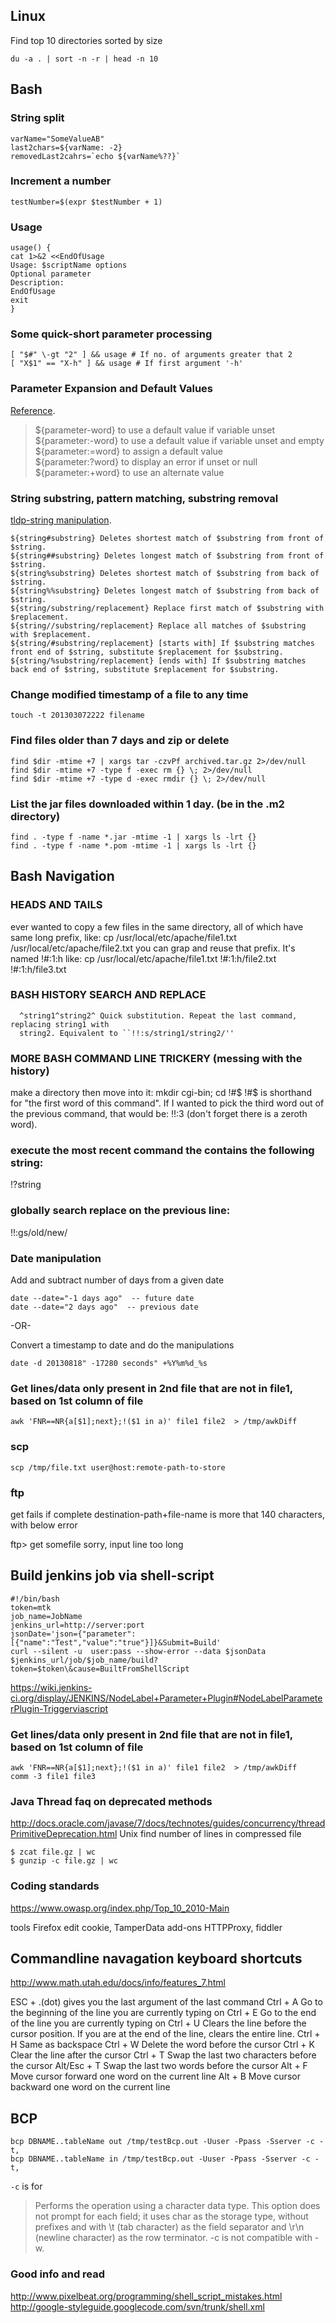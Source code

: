 ## Linux

Find top 10 directories sorted by size

    du -a . | sort -n -r | head -n 10

## Bash

### String split

    varName="SomeValueAB"
    last2chars=${varName: -2}
    removedLast2cahrs=`echo ${varName%??}`

### Increment a number
    testNumber=$(expr $testNumber + 1)

### Usage

	usage() {
	cat 1>&2 <<EndOfUsage
	Usage: $scriptName options
	Optional parameter
	Description:
	EndOfUsage
	exit
	}

### Some quick-short parameter processing

    [ "$#" \-gt "2" ] && usage # If no. of arguments greater that 2
    [ "X$1" == "X-h" ] && usage # If first argument '-h'

### Parameter Expansion and Default Values 
[Reference](http://www.debuntu.org/how-to-bash-parameter-expansion-and-default-values).

> ${parameter-word}  to use a default value if variable unset  
> ${parameter:-word} to use a default value if variable unset and empty  
> ${parameter:=word} to assign a default value  
> ${parameter:?word} to display an error if unset or null  
> ${parameter:+word} to use an alternate value

### String substring, pattern matching, substring removal 
[tldp-string manipulation](http://tldp.org/LDP/abs/html/string-manipulation.html).

	${string#substring} Deletes shortest match of $substring from front of $string.
	${string##substring} Deletes longest match of $substring from front of $string.
	${string%substring} Deletes shortest match of $substring from back of $string.
	${string%%substring} Deletes longest match of $substring from back of $string.
	${string/substring/replacement} Replace first match of $substring with $replacement.
	${string//substring/replacement} Replace all matches of $substring with $replacement.
	${string/#substring/replacement} [starts with] If $substring matches front end of $string, substitute $replacement for $substring.
	${string/%substring/replacement} [ends with] If $substring matches back end of $string, substitute $replacement for $substring.

### Change modified timestamp of a file to any time

	touch -t 201303072222 filename

### Find files older than 7 days and zip or delete

    find $dir -mtime +7 | xargs tar -czvPf archived.tar.gz 2>/dev/null
    find $dir -mtime +7 -type f -exec rm {} \; 2>/dev/null
    find $dir -mtime +7 -type d -exec rmdir {} \; 2>/dev/null

### List the jar files downloaded within 1 day. (be in the .m2 directory)

    find . -type f -name *.jar -mtime -1 | xargs ls -lrt {}
    find . -type f -name *.pom -mtime -1 | xargs ls -lrt {}


## Bash Navigation
### HEADS AND TAILS
ever wanted to copy a few files in the same directory, all of which have same 
long prefix, like: cp /usr/local/etc/apache/file1.txt /usr/local/etc/apache/file2.txt
you can grap and reuse that prefix. It's named !#:1:h like:
cp /usr/local/etc/apache/file1.txt !#:1:h/file2.txt !#:1:h/file3.txt

### BASH HISTORY SEARCH AND REPLACE
      ^string1^string2^ Quick substitution. Repeat the last command, replacing string1 with
      string2. Equivalent to ``!!:s/string1/string2/''

### MORE BASH COMMAND LINE TRICKERY (messing with the history)
make a directory then move into it:
mkdir cgi-bin; cd !#$ 
!#$ is shorthand for "the first word of this command". If I wanted to pick the third word
out of the previous command, that would be: !!:3 (don't forget there is a zeroth word).

### execute the most recent command the contains the following string: 
!?string

### globally search replace on the previous line:
!!:gs/old/new/


### Date manipulation
Add and subtract number of days from a given date

    date --date="-1 days ago"  -- future date
    date --date="2 days ago"  -- previous date

-OR-

Convert a timestamp to date and do the manipulations

    date -d 20130818" -17280 seconds" +%Y%m%d_%s

### Get lines/data only present in 2nd file that are not in file1, based on 1st column of file

    awk 'FNR==NR{a[$1];next};!($1 in a)' file1 file2  > /tmp/awkDiff

### scp

    scp /tmp/file.txt user@host:remote-path-to-store

### ftp
get fails if complete destination-path+file-name is more that 140 characters, with below error

ftp> get somefile <local-atleast141-char-path>
sorry, input line too long


## Build jenkins job via shell-script

    #!/bin/bash
    token=mtk
    job_name=JobName
    jenkins_url=http://server:port
    jsonDate='json={"parameter":[{"name":"Test","value":"true"}]}&Submit=Build'
    curl --silent -u  user:pass --show-error --data $jsonData $jenkins_url/job/$job_name/build?token=$token\&cause=BuiltFromShellScript

https://wiki.jenkins-ci.org/display/JENKINS/NodeLabel+Parameter+Plugin#NodeLabelParameterPlugin-Triggerviascript


### Get lines/data only present in 2nd file that are not in file1, based on 1st column of file

    awk 'FNR==NR{a[$1];next};!($1 in a)' file1 file2  > /tmp/awkDiff
    comm -3 file1 file3

### Java Thread faq on deprecated methods 
http://docs.oracle.com/javase/7/docs/technotes/guides/concurrency/threadPrimitiveDeprecation.html
Unix find number of lines in compressed file

    $ zcat file.gz | wc
    $ gunzip -c file.gz | wc

### Coding standards

https://www.owasp.org/index.php/Top_10_2010-Main

tools 
Firefox edit cookie, TamperData add-ons
HTTPProxy, fiddler

## Commandline navagation keyboard shortcuts
http://www.math.utah.edu/docs/info/features_7.html

ESC + .(dot)  gives you the last argument of the last command
Ctrl + A      Go to the beginning of the line you are currently typing on 
Ctrl + E      Go to the end of the line you are currently typing on
Ctrl + U      Clears the line before the cursor position. If you are at the end of the line, clears the entire line.
Ctrl + H      Same as backspace
Ctrl + W      Delete the word before the cursor 
Ctrl + K      Clear the line after the cursor
Ctrl + T      Swap the last two characters before the cursor 
Alt/Esc + T   Swap the last two words before the cursor 
Alt + F       Move cursor forward one word on the current line 
Alt + B       Move cursor backward one word on the current line


## BCP

    bcp DBNAME..tableName out /tmp/testBcp.out -Uuser -Ppass -Sserver -c -t,
    bcp DBNAME..tableName in /tmp/testBcp.out -Uuser -Ppass -Sserver -c -t,
    
`-c` is for 
> Performs the operation using a character data type. This option does not prompt for each field; it uses char as the storage type, without prefixes and with \t (tab character) as the field separator and \r\n (newline character) as the row terminator. -c is not compatible with -w.

### Good info and read

http://www.pixelbeat.org/programming/shell_script_mistakes.html  
http://google-styleguide.googlecode.com/svn/trunk/shell.xml  
